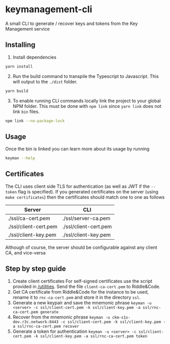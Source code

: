 # keymanagement-cli

A small CLI to generate / recover keys and tokens from the Key Management service

## Installing

1. Install dependencies

```bash
yarn install
```

2. Run the build command to transpile the Typescript to Javascript. This will output to the `./dist` folder.

```bash
yarn build
```

3. To enable running CLI commands locally link the project to your global NPM folder. This must be done with `npm link` since `yarn link` does not link `bin` files.

```bash
npm link --no-package-lock
```

## Usage

Once the bin is linked you can learn more about its usage by running

```bash
keyman --help
```

## Certificates

The CLI uses client side TLS for authentication (as well as JWT if the `--token` flag is specified). If you generated certificates on the server (using `make certificates`) then the certificates should match one to one as follows

| Server                | CLI                   |
| --------------------- | --------------------- |
| ./ssl/ca-cert.pem     | ./ssl/server-ca.pem   |
| ./ssl/client-cert.pem | ./ssl/client-cert.pem |
| ./ssl/client-key.pem  | ./ssl/client-key.pem  |

Although of course, the server should be configurable against any client CA, and vice-versa

## Step by step guide

1. Create client certificates 
For self-signed certificates use the script provided in [/utilities](/utilities).
Send the file `client-ca-cert.pem` to Riddle&Code.
2. Get CA certificate from Riddle&Code for the instance to be used, rename it to `rnc-ca-cert.pem` and store it in the directory `ssl`.
3. Generate a new keypair and save the mnemonic phrase
`keyman -u <server> -c ssl/client-cert.pem -k ssl/client-key.pem -a ssl/rnc-ca-cert.pem generate`
4. Recover from the mnemonic phrase
`keyman -u ckm-s1s-dev.r3c.network:8443 -c ssl/client-cert.pem -k ssl/client-key.pem -a ssl/rnc-ca-cert.pem recover`
5. Generate a token for authentication
`keyman -u <server> -c ssl/client-cert.pem -k ssl/client-key.pem -a ssl/rnc-ca-cert.pem token` 
